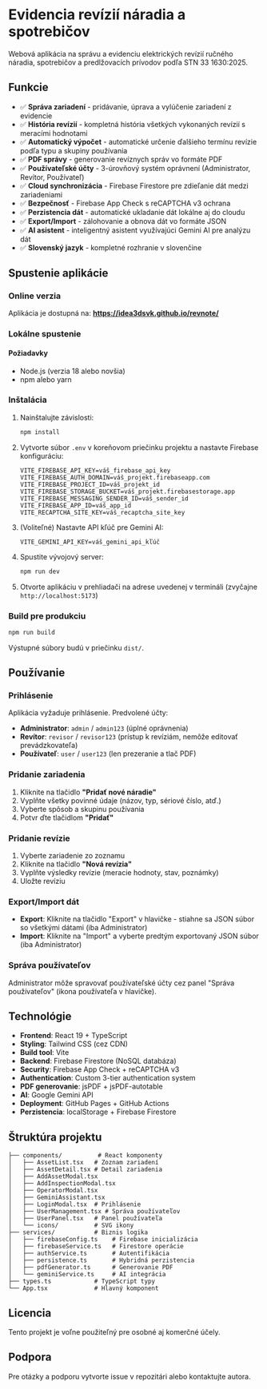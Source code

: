 # Evidencia revízií náradia a spotrebičov

Webová aplikácia na správu a evidenciu elektrických revízií ručného náradia, spotrebičov a predlžovacích prívodov podľa STN 33 1630:2025.

## Funkcie

- ✅ **Správa zariadení** - pridávanie, úprava a vylúčenie zariadení z evidencie
- ✅ **História revízií** - kompletná história všetkých vykonaných revízií s meracími hodnotami
- ✅ **Automatický výpočet** - automatické určenie ďalšieho termínu revízie podľa typu a skupiny používania
- ✅ **PDF správy** - generovanie revíznych správ vo formáte PDF
- ✅ **Používateľské účty** - 3-úrovňový systém oprávnení (Administrator, Revítor, Používateľ)
- ✅ **Cloud synchronizácia** - Firebase Firestore pre zdieľanie dát medzi zariadeniami
- ✅ **Bezpečnosť** - Firebase App Check s reCAPTCHA v3 ochrana
- ✅ **Perzistencia dát** - automatické ukladanie dát lokálne aj do cloudu
- ✅ **Export/Import** - zálohovanie a obnova dát vo formáte JSON
- ✅ **AI asistent** - inteligentný asistent využívajúci Gemini AI pre analýzu dát
- ✅ **Slovenský jazyk** - kompletné rozhranie v slovenčine

## Spustenie aplikácie

### Online verzia

Aplikácia je dostupná na: **https://idea3dsvk.github.io/revnote/**

### Lokálne spustenie

#### Požiadavky

- Node.js (verzia 18 alebo novšia)
- npm alebo yarn

### Inštalácia

1. Nainštalujte závislosti:

   ```bash
   npm install
   ```

2. Vytvorte súbor `.env` v koreňovom priečinku projektu a nastavte Firebase konfiguráciu:

   ```
   VITE_FIREBASE_API_KEY=váš_firebase_api_key
   VITE_FIREBASE_AUTH_DOMAIN=váš_projekt.firebaseapp.com
   VITE_FIREBASE_PROJECT_ID=váš_projekt_id
   VITE_FIREBASE_STORAGE_BUCKET=váš_projekt.firebasestorage.app
   VITE_FIREBASE_MESSAGING_SENDER_ID=váš_sender_id
   VITE_FIREBASE_APP_ID=váš_app_id
   VITE_RECAPTCHA_SITE_KEY=váš_recaptcha_site_key
   ```

3. (Voliteľné) Nastavte API kľúč pre Gemini AI:

   ```
   VITE_GEMINI_API_KEY=váš_gemini_api_kľúč
   ```

4. Spustite vývojový server:

   ```bash
   npm run dev
   ```

5. Otvorte aplikáciu v prehliadači na adrese uvedenej v termináli (zvyčajne `http://localhost:5173`)

### Build pre produkciu

```bash
npm run build
```

Výstupné súbory budú v priečinku `dist/`.

## Používanie

### Prihlásenie

Aplikácia vyžaduje prihlásenie. Predvolené účty:
- **Administrator**: `admin` / `admin123` (úplné oprávnenia)
- **Revítor**: `revisor` / `revisor123` (prístup k revíziám, nemôže editovať prevádzkovateľa)
- **Používateľ**: `user` / `user123` (len prezeranie a tlač PDF)

### Pridanie zariadenia

1. Kliknite na tlačidlo **"Pridať nové náradie"**
2. Vyplňte všetky povinné údaje (názov, typ, sériové číslo, atď.)
3. Vyberte spôsob a skupinu používania
4. Potvr ďte tlačidlom **"Pridať"**

### Pridanie revízie

1. Vyberte zariadenie zo zoznamu
2. Kliknite na tlačidlo **"Nová revízia"**
3. Vyplňte výsledky revízie (meracie hodnoty, stav, poznámky)
4. Uložte revíziu

### Export/Import dát

- **Export**: Kliknite na tlačidlo "Export" v hlavičke - stiahne sa JSON súbor so všetkými dátami (iba Administrator)
- **Import**: Kliknite na "Import" a vyberte predtým exportovaný JSON súbor (iba Administrator)

### Správa používateľov

Administrator môže spravovať používateľské účty cez panel "Správa používateľov" (ikona používateľa v hlavičke).

## Technológie

- **Frontend**: React 19 + TypeScript
- **Styling**: Tailwind CSS (cez CDN)
- **Build tool**: Vite
- **Backend**: Firebase Firestore (NoSQL databáza)
- **Security**: Firebase App Check + reCAPTCHA v3
- **Authentication**: Custom 3-tier authentication system
- **PDF generovanie**: jsPDF + jsPDF-autotable
- **AI**: Google Gemini API
- **Deployment**: GitHub Pages + GitHub Actions
- **Perzistencia**: localStorage + Firebase Firestore

## Štruktúra projektu

```
├── components/          # React komponenty
│   ├── AssetList.tsx   # Zoznam zariadení
│   ├── AssetDetail.tsx # Detail zariadenia
│   ├── AddAssetModal.tsx
│   ├── AddInspectionModal.tsx
│   ├── OperatorModal.tsx
│   ├── GeminiAssistant.tsx
│   ├── LoginModal.tsx  # Prihlásenie
│   ├── UserManagement.tsx # Správa používateľov
│   ├── UserPanel.tsx   # Panel používateľa
│   └── icons/          # SVG ikony
├── services/           # Biznis logika
│   ├── firebaseConfig.ts    # Firebase inicializácia
│   ├── firebaseService.ts   # Firestore operácie
│   ├── authService.ts       # Autentifikácia
│   ├── persistence.ts       # Hybridná perzistencia
│   ├── pdfGenerator.ts      # Generovanie PDF
│   └── geminiService.ts     # AI integrácia
├── types.ts            # TypeScript typy
└── App.tsx             # Hlavný komponent

```

## Licencia

Tento projekt je voľne použiteľný pre osobné aj komerčné účely.

## Podpora

Pre otázky a podporu vytvorte issue v repozitári alebo kontaktujte autora.

